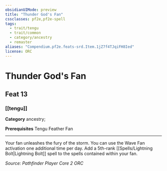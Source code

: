 ```yaml
---
obsidianUIMode: preview
title: "Thunder God's Fan"
cssclasses: pf2e,pf2e-spell
tags:
  - trait/tengu
  - trait/common
  - category/ancestry
  - remaster
aliases: "Compendium.pf2e.feats-srd.Item.1jZ7f4TJqiFH8Ied"
license: ORC
---
```

# Thunder God's Fan
## Feat 13
### [[tengu]]

**Category** ancestry; 



**Prerequisites** Tengu Feather Fan
* * *
Your fan unleashes the fury of the storm. You can use the Wave Fan activation one additional time per day. Add a 5th-rank [[Spells/Lightning Bolt|Lightning Bolt]] spell to the spells contained within your fan.

*Source: Pathfinder Player Core 2*
*ORC*